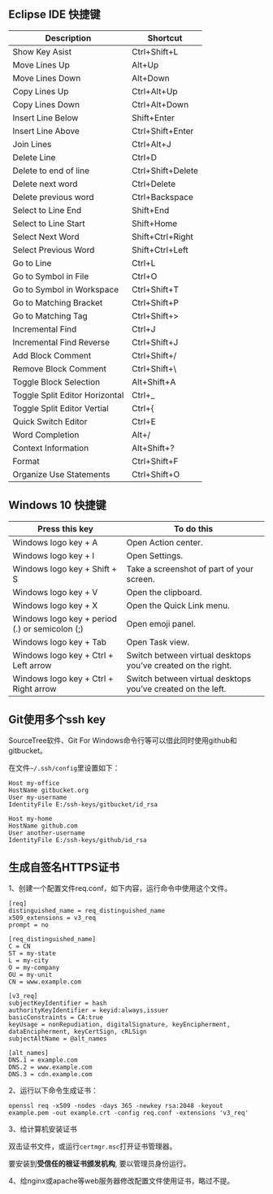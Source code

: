 ## Eclipse IDE 快捷键

Description                    | Shortcut
------------------------------ | --------------
Show Key Asist                 | Ctrl+Shift+L
Move Lines Up                  | Alt+Up
Move Lines Down                | Alt+Down
Copy Lines Up                  | Ctrl+Alt+Up
Copy Lines Down                | Ctrl+Alt+Down
Insert Line Below              | Shift+Enter
Insert Line Above              | Ctrl+Shift+Enter
Join Lines                     | Ctrl+Alt+J
Delete Line                    | Ctrl+D
Delete to end of line          | Ctrl+Shift+Delete
Delete next word               | Ctrl+Delete
Delete previous word           | Ctrl+Backspace
Select to Line End             | Shift+End
Select to Line Start           | Shift+Home
Select Next Word               | Shift+Ctrl+Right
Select Previous Word           | Shift+Ctrl+Left
Go to Line                     | Ctrl+L
Go to Symbol in File           | Ctrl+O
Go to Symbol in Workspace      | Ctrl+Shift+T
Go to Matching Bracket         | Ctrl+Shift+P
Go to Matching Tag             | Ctrl+Shift+>
Incremental Find               | Ctrl+J
Incremental Find Reverse       | Ctrl+Shift+J
Add Block Comment              | Ctrl+Shift+/
Remove Block Comment           | Ctrl+Shift+\
Toggle Block Selection         | Alt+Shift+A
Toggle Split Editor Horizontal | Ctrl+_
Toggle Split Editor Vertial    | Ctrl+{
Quick Switch Editor            | Ctrl+E
Word Completion                | Alt+/
Context Information            | Alt+Shift+?
Format                         | Ctrl+Shift+F 
Organize Use Statements        | Ctrl+Shift+O

## Windows 10 快捷键

Press this key                                  | To do this
----------------------------------------------- | ----------------------------------------------------------
Windows logo key  + A                           | Open Action center.
Windows logo key  + I                           | Open Settings.
Windows logo key  + Shift + S                   | Take a screenshot of part of  your screen.
Windows logo key  + V                           | Open the clipboard.
Windows logo key  + X                           | Open the Quick Link menu.
Windows logo key  + period (.) or semicolon (;) | Open emoji panel.
Windows logo key  + Tab                         | Open Task view.
Windows logo key  + Ctrl + Left arrow           | Switch between virtual desktops you’ve created on the right.
Windows logo key  + Ctrl + Right arrow          | Switch between virtual desktops you’ve created on the left.

## Git使用多个ssh key
SourceTree软件、Git For Windows命令行等可以借此同时使用github和gitbucket。

在文件`~/.ssh/config`里设置如下：

```
Host my-office
HostName gitbucket.org
User my-username
IdentityFile E:/ssh-keys/gitbucket/id_rsa

Host my-home
HostName github.com
User another-username
IdentityFile E:/ssh-keys/github/id_rsa
```

## 生成自签名HTTPS证书

1、创建一个配置文件req.conf，如下内容，运行命令中使用这个文件。

```
[req]
distinguished_name = req_distinguished_name
x509_extensions = v3_req
prompt = no

[req_distinguished_name]
C = CN
ST = my-state
L = my-city
O = my-company
OU = my-unit
CN = www.example.com

[v3_req]
subjectKeyIdentifier = hash
authorityKeyIdentifier = keyid:always,issuer
basicConstraints = CA:true
keyUsage = nonRepudiation, digitalSignature, keyEncipherment, dataEncipherment, keyCertSign, cRLSign
subjectAltName = @alt_names

[alt_names]
DNS.1 = example.com
DNS.2 = www.example.com
DNS.3 = cdn.example.com
```

2、运行以下命令生成证书：

```
openssl req -x509 -nodes -days 365 -newkey rsa:2048 -keyout example.pem -out example.crt -config req.conf -extensions 'v3_req'
```

3、给计算机安装证书

双击证书文件，或运行`certmgr.msc`打开证书管理器。

要安装到**受信任的根证书颁发机构**, 要以管理员身份运行。

4、给nginx或apache等web服务器修改配置文件使用证书，略过不提。


